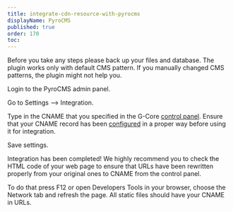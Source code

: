 ```yaml
---
title: integrate-cdn-resource-with-pyrocms
displayName: PyroCMS
published: true
order: 170
toc:
---
```

Before you take any steps please back up your files and database. The plugin works only with default CMS pattern. If you manually changed CMS patterns, the plugin might not help you. 

Login to the PyroCMS admin panel.

Go to Settings –> Integration.

Type in the CNAME that you specified in the G-Core [control panel](https://control.gcdn.co/). Ensure that your CNAME record has been [configured](https://support.gcore.com/hc/en-us/articles/213969769-%D0%A1NAME) in a proper way before using it for integration.

Save settings.

Integration has been completed! We highly recommend you to check the HTML code of your web page to ensure that URLs have been rewritten properly from your original ones to CNAME from the control panel.

To do that press F12 or open Developers Tools in your browser, choose the Network tab and refresh the page. All static files should have your CNAME in URLs.